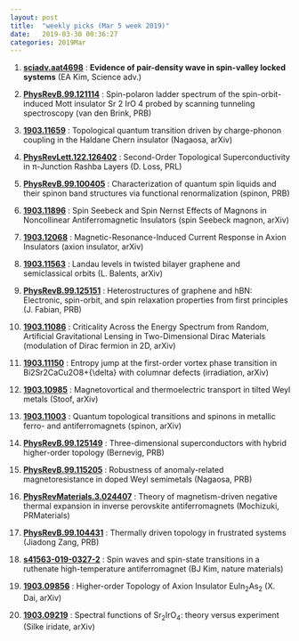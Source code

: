 ```yaml
---
layout: post
title:  "weekly picks (Mar 5 week 2019)"
date:   2019-03-30 00:36:27
categories: 2019Mar
---
```







1. **[sciadv.aat4698](http://advances.sciencemag.org/lookup/doi/10.1126/sciadv.aat4698)** : **Evidence of pair-density wave in spin-valley locked systems** (EA Kim, Science adv.)
	
1. **[PhysRevB.99.121114](https://link.aps.org/doi/10.1103/PhysRevB.99.121114)** : Spin-polaron ladder spectrum of the spin-orbit-induced Mott insulator Sr 2 IrO 4 probed by scanning tunneling spectroscopy (van den Brink, PRB)


1. **[1903.11659](http://arxiv.org/abs/1903.11659)** : Topological quantum transition driven by charge-phonon coupling in the Haldane Chern insulator (Nagaosa, arXiv)

1. **[PhysRevLett.122.126402](https://journals.aps.org/prl/abstract/10.1103/PhysRevLett.122.126402)** : Second-Order Topological Superconductivity in π-Junction Rashba Layers (D. Loss, PRL)

1. **[PhysRevB.99.100405](https://link.aps.org/doi/10.1103/PhysRevB.99.100405)** : Characterization of quantum spin liquids and their spinon band structures via functional renormalization (spinon, PRB)


1. **[1903.11896](http://arxiv.org/abs/1903.11896)** : Spin Seebeck and Spin Nernst Effects of Magnons in Noncollinear Antiferromagnetic Insulators (spin Seebeck magnon, arXiv)

1. **[1903.12068](http://arxiv.org/abs/1903.12068)** : Magnetic-Resonance-Induced Current Response in Axion Insulators (axion insulator, arXiv)

 
1. **[1903.11563](http://arxiv.org/abs/1903.11563)** : Landau levels in twisted bilayer graphene and semiclassical orbits (L. Balents, arXiv)

1. **[PhysRevB.99.125151](https://link.aps.org/doi/10.1103/PhysRevB.99.125151)** : Heterostructures of graphene and hBN: Electronic, spin-orbit, and spin relaxation properties from first principles (J. Fabian, PRB)

1. **[1903.11086](http://arxiv.org/abs/1903.11086)** : Criticality Across the Energy Spectrum from Random, Artificial Gravitational Lensing in Two-Dimensional Dirac Materials (modulation of Dirac fermion in 2D, arXiv)

1. **[1903.11150](http://arxiv.org/abs/1903.11150)** : Entropy jump at the first-order vortex phase transition in Bi2Sr2CaCu2O8+{\delta} with columnar defects (irradiation, arXiv)

1. **[1903.10985](http://arxiv.org/abs/1903.10985)** : Magnetovortical and thermoelectric transport in tilted Weyl metals (Stoof, arXiv)

1. **[1903.11003](http://arxiv.org/abs/1903.11003)** : Quantum topological transitions and spinons in metallic ferro- and antiferromagnets (spinon, arXiv)

1. **[PhysRevB.99.125149](https://link.aps.org/doi/10.1103/PhysRevB.99.125149)** : Three-dimensional superconductors with hybrid higher-order topology (Bernevig, PRB)

1. **[PhysRevB.99.115205](https://link.aps.org/doi/10.1103/PhysRevB.99.115205)** : Robustness of anomaly-related magnetoresistance in doped Weyl semimetals (Nagaosa, PRB)

1. **[PhysRevMaterials.3.024407](https://link.aps.org/doi/10.1103/PhysRevMaterials.3.024407)** : Theory of magnetism-driven negative thermal expansion in inverse perovskite antiferromagnets (Mochizuki, PRMaterials)

1. **[PhysRevB.99.104431](https://journals.aps.org/prb/abstract/10.1103/PhysRevB.99.104431)** : Thermally driven topology in frustrated systems (Jiadong Zang, PRB)
	
1. **[s41563-019-0327-2](http://www.nature.com/articles/s41563-019-0327-2)** : Spin waves and spin-state transitions in a ruthenate high-temperature antiferromagnet (BJ Kim, nature materials)
	
1. **[1903.09856](http://arxiv.org/abs/1903.09856)** : Higher-order Topology of Axion Insulator EuIn$_2$As$_2$ (X. Dai, arXiv)

1. **[1903.09219](http://arxiv.org/abs/1903.09219)** : Spectral functions of Sr${}_2$IrO${}_4$: theory versus experiment (Silke iridate, arXiv)
